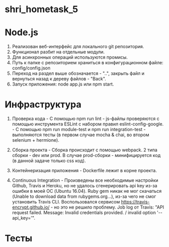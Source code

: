 # shri_hometask_5

# Node.js
  1. Реализован веб-интерфейс для локального git репозитория.
  2. Функционал разбит на отдельные модули.
  3. Для асинхронных операций используются промисы.
  4. Путь к папке с репозиторием храниться в конфигурационном файле: config/config.json
  5. Переход на раздел выше обозначается - "..", закрыть файл и вернуться назад к дереву файлов - "Back".
  6. Запуск приложения: node app.js или npm start.


# Инфраструктура
  1. Проверка кода
    - С помощью npm run lint - js-файлы проверяются с помощью инструмента ESLint с набором правил eslint-config-google. 
    - С помощью npm run module-test и npm run integration-test - выполняются тесты (в первом случае mocha & chai, во втором selenium + hermione).
    
  2. Сборка проекта
    - Сборка происходит с помощью webpack. 2 типа сборки - dev или prod. В случае prod-сборки - минифицируется код (в данной задаче только css код).
  
  3. Контейнеризация приложения
    - Dockerfile лежит в корне проекта.
    
  4. Continuous Integration
    - Произведены все необходимые настройки Github, Travis и Heroku, но не удалось сгенерировать api key из-за ошибки в моей ОС (Ubuntu 16.04). Ruby gem никак не мог скачаться (Unable to download data from rubygems.org...), из-за чего не смог установить Travis CLI. Воспользовался сервисом https://travis-encrypt.github.io/ - но это не решило проблему. Job log от Travis: "API request failed. Message: Invalid credentials provided. / invalid option '--api_key='".

# Тесты
